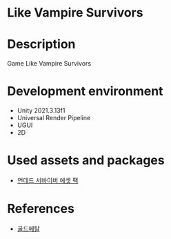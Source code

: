 # Like Vampire Survivors
# **Description**
Game Like Vampire Survivors

# **Development environment**
- Unity 2021.3.13f1
- Universal Render Pipeline
- UGUI
- 2D
  
# **Used assets and packages**
- [언데드 서바이버 에셋 팩](https://prf.hn/l/aQNdNmA)

# **References**
- [골드메탈](https://www.youtube.com/@goldmetal)
